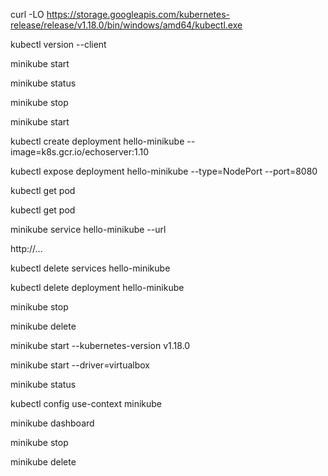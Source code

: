 curl -LO https://storage.googleapis.com/kubernetes-release/release/v1.18.0/bin/windows/amd64/kubectl.exe

kubectl version --client

minikube start

minikube status

minikube stop

minikube start

kubectl create deployment hello-minikube --image=k8s.gcr.io/echoserver:1.10

kubectl expose deployment hello-minikube --type=NodePort --port=8080

kubectl get pod

kubectl get pod

minikube service hello-minikube --url

http://...

kubectl delete services hello-minikube

kubectl delete deployment hello-minikube

minikube stop

minikube delete

minikube start --kubernetes-version v1.18.0

minikube start --driver=virtualbox

minikube status

kubectl config use-context minikube

minikube dashboard

minikube stop

minikube delete
